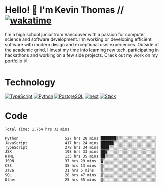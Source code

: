# Hello! 👋 I'm Kevin Thomas // [![wakatime](https://wakatime.com/badge/user/e9d16d74-e01d-4a37-8086-9257e0bde1c2.svg?style=flat-square)](https://wakatime.com/@e9d16d74-e01d-4a37-8086-9257e0bde1c2)

I'm a high school junior from Vancouver with a passion for computer science and software development. I'm working on developing efficient software with modern design and exceptional user experiences. Outside of the academic grind, I invest my time into learning new tech, participating in hackathons and working on a few side projects. Check out my work on my [portfolio](https://kevinjosethomas.com/) ✌️

# Technology
[![TypeScript](https://github.com/kevinjosethomas/kevinjosethomas/assets/46242684/444b2e5d-659f-41f5-81fe-3abafb75cb6c)](https://kevinjosethomas.com/stack)
[![Python](https://github.com/kevinjosethomas/kevinjosethomas/assets/46242684/34a174c4-54db-4c4e-9842-2324d47cb043)](https://kevinjosethomas.com/stack)
[![PostgreSQL](https://github.com/kevinjosethomas/kevinjosethomas/assets/46242684/46d6de1c-c483-4dc7-ab3a-87763af6fc78)](https://kevinjosethomas.com/stack)
[![next](https://github.com/kevinjosethomas/kevinjosethomas/assets/46242684/bc46bae5-1ad9-42a7-b7a2-427cbde7c994)](https://kevinjosethomas.com/stack)
[![Stack](https://github.com/kevinjosethomas/kevinjosethomas/assets/46242684/0b9b7eeb-8cce-4a56-bffd-3131dd4dd88c)](https://kevinjosethomas.com/stack)




# Code
<!--START_SECTION:waka-->

```txt
Total Time: 1,754 hrs 31 mins

Python                     527 hrs 28 mins ███████▒░░░░░░░░░░░░░░░░░   29.63 %
JavaScript                 417 hrs 24 mins ██████░░░░░░░░░░░░░░░░░░░   23.44 %
TypeScript                 278 hrs 34 mins ████░░░░░░░░░░░░░░░░░░░░░   15.65 %
JSX                        198 hrs 33 mins ██▓░░░░░░░░░░░░░░░░░░░░░░   11.15 %
HTML                       135 hrs 35 mins ██░░░░░░░░░░░░░░░░░░░░░░░   07.62 %
JSON                       37 hrs 29 mins  ▓░░░░░░░░░░░░░░░░░░░░░░░░   02.11 %
CSS                        35 hrs 13 mins  ▒░░░░░░░░░░░░░░░░░░░░░░░░   01.98 %
Java                       31 hrs 5 mins   ▒░░░░░░░░░░░░░░░░░░░░░░░░   01.75 %
SQL                        28 hrs 47 mins  ▒░░░░░░░░░░░░░░░░░░░░░░░░   01.62 %
Other                      25 hrs 55 mins  ▒░░░░░░░░░░░░░░░░░░░░░░░░   01.46 %
```

<!--END_SECTION:waka-->
